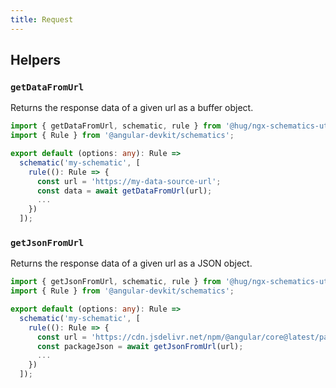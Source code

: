 ```yaml
---
title: Request
---
```


## Helpers

### `getDataFromUrl`

Returns the response data of a given url as a buffer object.

```ts {8}
import { getDataFromUrl, schematic, rule } from '@hug/ngx-schematics-utilities';
import { Rule } from '@angular-devkit/schematics';

export default (options: any): Rule =>
  schematic('my-schematic', [
    rule((): Rule => {
      const url = 'https://my-data-source-url';
      const data = await getDataFromUrl(url);
      ...
    })
  ]);
```

### `getJsonFromUrl`

Returns the response data of a given url as a JSON object.

```ts {8}
import { getJsonFromUrl, schematic, rule } from '@hug/ngx-schematics-utilities';
import { Rule } from '@angular-devkit/schematics';

export default (options: any): Rule =>
  schematic('my-schematic', [
    rule((): Rule => {
      const url = 'https://cdn.jsdelivr.net/npm/@angular/core@latest/package.json';
      const packageJson = await getJsonFromUrl(url);
      ...
    })
  ]);
```

